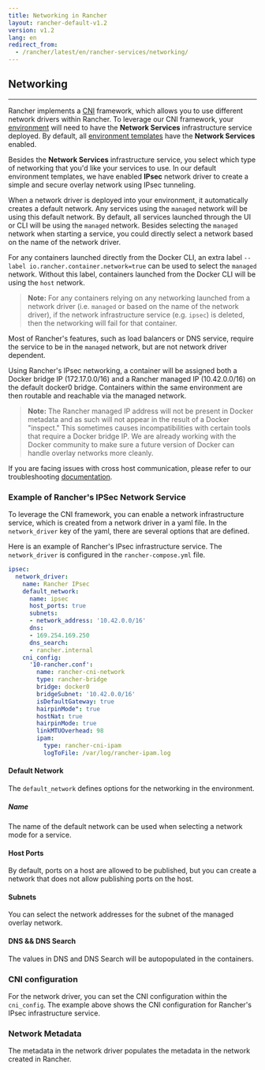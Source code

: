 ```yaml
---
title: Networking in Rancher
layout: rancher-default-v1.2
version: v1.2
lang: en
redirect_from:
  - /rancher/latest/en/rancher-services/networking/
---
```


## Networking
---

Rancher implements a [CNI](https://github.com/containernetworking/cni) framework, which allows you to use different network drivers within Rancher. To leverage our CNI framework, your [environment]({{site.baseurl}}/rancher/{{page.version}}/{{page.lang}}/environments) will need to have the **Network Services** infrastructure service deployed. By default, all [environment templates]({{site.baseurl}}/rancher/{{page.version}}/{{page.lang}}/environments/#what-is-an-environment-template) have the **Network Services** enabled.

Besides the **Network Services** infrastructure service, you select which type of networking that you'd like your services to use. In our default environment templates, we have enabled **IPsec** network driver to create a simple and secure overlay network using IPsec tunneling.

When a network driver is deployed into your environment, it automatically creates a default network. Any services using the `managed` network will be using this default network. By default, all services launched through the UI or CLI will be using the `managed` network. Besides selecting the `managed` network when starting a service, you could directly select a network based on the name of the network driver.

For any containers launched directly from the Docker CLI, an extra label `--label io.rancher.container.network=true` can be used to select the `managed` network. Without this label, containers launched from the Docker CLI will be using the `host` network.

> **Note:** For any containers relying on any networking launched from a network driver (i.e. `managed` or based on the name of the network driver), if the network infrastructure service (e.g. `ipsec`) is deleted, then the networking will fail for that container.

Most of Rancher's features, such as load balancers or DNS service, require the service to be in the `managed` network, but are not network driver dependent.

Using Rancher's IPsec networking, a container will be assigned both a Docker bridge IP (172.17.0.0/16) and a Rancher managed IP (10.42.0.0/16) on the default docker0 bridge. Containers within the same environment are then routable and reachable via the managed network.

> **Note:** The Rancher managed IP address will not be present in Docker metadata and as such will not appear in the result of a Docker "inspect." This sometimes causes incompatibilities with certain tools that require a Docker bridge IP. We are already working with the Docker community to make sure a future version of Docker can handle overlay networks more cleanly.

If you are facing issues with cross host communication, please refer to our troubleshooting [documentation]({{site.baseurl}}/rancher/{{page.version}}/{{page.lang}}/faqs/troubleshooting/#cross-host-communication).

### Example of Rancher's IPSec Network Service

To leverage the CNI framework, you can enable a network infrastructure service, which is created from a network driver in a yaml file. In the `network_driver` key of the yaml, there are several options that are defined.

Here is an example of Rancher's IPsec infrastructure service. The `network_driver` is configured in the `rancher-compose.yml` file.

```yaml
ipsec:
  network_driver:
    name: Rancher IPsec
    default_network:
      name: ipsec
      host_ports: true
      subnets:
      - network_address: '10.42.0.0/16'
      dns:
      - 169.254.169.250
      dns_search:
      - rancher.internal
    cni_config:
      '10-rancher.conf':
        name: rancher-cni-network
        type: rancher-bridge
        bridge: docker0
        bridgeSubnet: '10.42.0.0/16'
        isDefaultGateway: true
        hairpinMode": true
        hostNat: true
        hairpinMode: true
        linkMTUOverhead: 98
        ipam:
          type: rancher-cni-ipam
          logToFile: /var/log/rancher-ipam.log
```

#### Default Network
The `default_network` defines options for the networking in the environment.

##### Name

The name of the default network can be used when selecting a network mode for a service.

#### Host Ports

By default, ports on a host are allowed to be published, but you can create a network that does not allow publishing ports on the host.

#### Subnets

You can select the network addresses for the subnet of the managed overlay network.

#### DNS && DNS Search

The values in DNS and DNS Search  will be autopopulated in the containers.

### CNI configuration

For the network driver, you can set the CNI configuration within the `cni_config`. The example above shows the CNI configuration for Rancher's IPsec infrastructure service.

### Network Metadata

The metadata in the network driver populates the metadata in the network created in Rancher.
